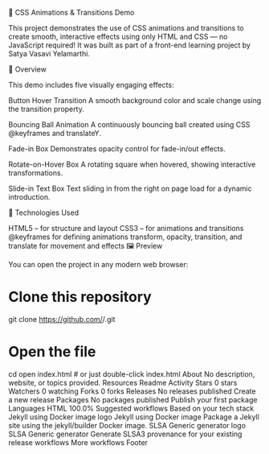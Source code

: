 🎨 CSS Animations & Transitions Demo

This project demonstrates the use of CSS animations and transitions to create smooth, interactive effects using only HTML and CSS — no JavaScript required!
It was built as part of a front-end learning project by Satya Vasavi Yelamarthi.

🧠 Overview

This demo includes five visually engaging effects:

Button Hover Transition
A smooth background color and scale change using the transition property.

Bouncing Ball Animation
A continuously bouncing ball created using CSS @keyframes and translateY.

Fade-in Box
Demonstrates opacity control for fade-in/out effects.

Rotate-on-Hover Box
A rotating square when hovered, showing interactive transformations.

Slide-in Text Box
Text sliding in from the right on page load for a dynamic introduction.

🧩 Technologies Used

HTML5 – for structure and layout
CSS3 – for animations and transitions
@keyframes for defining animations
transform, opacity, transition, and translate for movement and effects
🖼️ Preview

You can open the project in any modern web browser:

# Clone this repository
git clone https://github.com/<your-username>/<your-repo-name>.git

# Open the file
cd <your-repo-name>
open index.html   # or just double-click index.html
About
No description, website, or topics provided.
Resources
 Readme
 Activity
Stars
 0 stars
Watchers
 0 watching
Forks
 0 forks
Releases
No releases published
Create a new release
Packages
No packages published
Publish your first package
Languages
HTML
100.0%
Suggested workflows
Based on your tech stack
Jekyll using Docker image logo
Jekyll using Docker image
Package a Jekyll site using the jekyll/builder Docker image.
SLSA Generic generator logo
SLSA Generic generator
Generate SLSA3 provenance for your existing release workflows
More workflows
Footer
